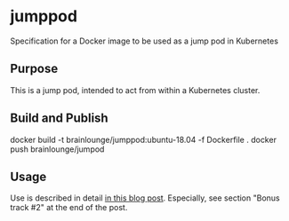 # jumppod
Specification for a Docker image to be used as a jump pod in Kubernetes

## Purpose

This is a jump pod, intended to act from within a Kubernetes cluster.

## Build and Publish

docker build -t brainlounge/jumppod:ubuntu-18.04 -f Dockerfile .
docker push brainlounge/jumpod

## Usage

Use is described in detail [in this blog post](http://blog.brainlounge.de/memoryleaks/how-to-deploy-a-jump-pod-on-kubernetes/).
Especially, see section "Bonus track #2" at the end of the post.

